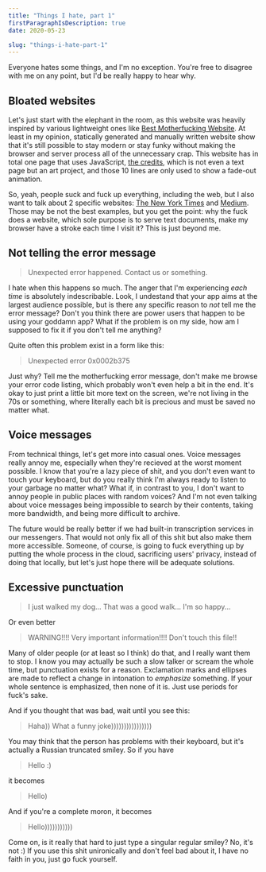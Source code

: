 ```yaml
---
title: "Things I hate, part 1"
firstParagraphIsDescription: true
date: 2020-05-23

slug: "things-i-hate-part-1"
---
```


Everyone hates some things, and I'm no exception. You're free to
disagree with me on any point, but I'd be really happy to hear why.

## Bloated websites

Let's just start with the elephant in the room, as this website was
heavily inspired by various lightweight ones like [Best Motherfucking
Website]. At least in my opinion, statically generated and manually
written website show that it's still possible to stay modern or stay
funky without making the browser and server process all of the
unnecessary crap. This website has in total one page that uses
JavaScript, [the credits], which is not even a text page but an art
project, and those 10 lines are only used to show a fade-out
animation.

[Best Motherfucking Website]: https://bestmotherfucking.website/
[the credits]: /extra/credits/

So, yeah, people suck and fuck up everything, including the web, but I
also want to talk about 2 specific websites: [The New York Times] and
[Medium]. Those may be not the best examples, but you get the point:
why the fuck does a website, which sole purpose is to serve text
documents, make my browser have a stroke each time I visit it? This is
just beyond me.

[The New York Times]: https://www.nytimes.com/
[Medium]: https://medium.com/

## Not telling the error message

> Unexpected error happened. Contact us or something.

I hate when this happens so much. The anger that I'm experiencing
*each time* is absolutely indescribable. Look, I undestand that your
app aims at the largest audience possible, but is there any specific
reason to *not* tell me the error message? Don't you think there are
power users that happen to be using your goddamn app? What if the
problem is on my side, how am I supposed to fix it if you don't tell
me anything?

Quite often this problem exist in a form like this:

> Unexpected error 0x0002b375

Just why? Tell me the motherfucking error message, don't make me
browse your error code listing, which probably won't even help a bit
in the end. It's okay to just print a little bit more text on the
screen, we're not living in the 70s or something, where literally each
bit is precious and must be saved no matter what.

## Voice messages

From technical things, let's get more into casual ones. Voice messages
really annoy me, especially when they're recieved at the worst moment
possible. I know that you're a lazy piece of shit, and you don't even
want to touch your keyboard, but do you really think I'm always ready
to listen to your garbage no matter what? What if, in contrast to you,
I don't want to annoy people in public places with random voices? And
I'm not even talking about voice messages being impossible to search
by their contents, taking more bandwidth, and being more difficult to
archive.

The future would be really better if we had built-in transcription
services in our messengers. That would not only fix all of this shit
but also make them more accessible. Someone, of course, is going to
fuck everything up by putting the whole process in the cloud,
sacrificing users' privacy, instead of doing that locally, but let's
just hope there will be adequate solutions.

## Excessive punctuation

> I just walked my dog... That was a good walk... I'm so happy...

Or even better

> WARNING!!!! Very important information!!!! Don't touch this file!!

Many of older people (or at least so I think) do that, and I really
want them to stop. I know you may actually be such a slow talker or
scream the whole time, but punctuation exists for a reason.
Exclamation marks and ellipses are made to reflect a change in
intonation to *emphasize* something. If your whole sentence is
emphasized, then none of it is. Just use periods for fuck's sake.

And if you thought that was bad, wait until you see this:

> Haha)) What a funny joke))))))))))))))))

You may think that the person has problems with their keyboard, but
it's actually a Russian truncated smiley. So if you have

> Hello :)

it becomes

> Hello)

And if you're a complete moron, it becomes

> Hello)))))))))))

Come on, is it really that hard to just type a singular regular
smiley? No, it's not :) If you use this shit unironically and don't
feel bad about it, I have no faith in you, just go fuck yourself.
